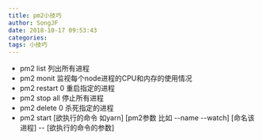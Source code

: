 ```yaml
---
title: pm2小技巧
author: SongJF
date: 2018-10-17 09:53:43
categories: 
tags: 小技巧
---
```


- pm2 list 列出所有进程
- pm2 monit  监视每个node进程的CPU和内存的使用情况
- pm2 restart 0 重启指定的进程
- pm2 stop all 停止所有进程
- pm2 delete 0 杀死指定的进程
- pm2 start [欲执行的命令 如yarn] [pm2参数 比如 --name --watch] [命名该进程] -- [欲执行的命令的参数]